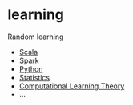 # learning
Random learning
- [Scala](scala)
- [Spark](spark)
- [Python](python)
- [Statistics](statistics)
- [Computational Learning Theory](computational-learning-theory)
- ...
